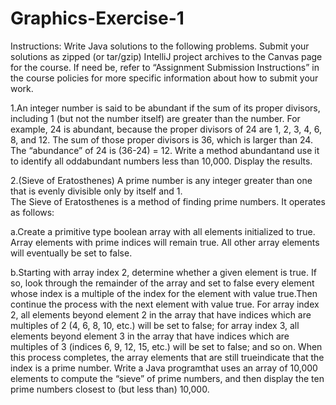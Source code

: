 # Graphics-Exercise-1
Instructions:  Write Java solutions to the following problems.
Submit your solutions as zipped (or tar/gzip) IntelliJ project archives to the Canvas page for the course.
If need be, refer to “Assignment Submission Instructions” in the course policies for more specific information 
about how to submit your work.

1.An integer number is said to be abundant if the sum of its proper divisors, including 1 (but not the number itself) 
are greater than the number.  For example, 24 is abundant, because the proper divisors of 24 are 1, 2, 3, 4, 6, 8, and 12. 
The sum of those proper divisors is 36, which is larger than 24.  The “abundance” of 24 is (36-24) = 12.  Write a method 
abundantand use it to identify all oddabundant numbers less than 10,000. Display the results.

2.(Sieve of Eratosthenes)  A prime number is any integer greater than one that is evenly divisible only by itself and 1.  
The Sieve of Eratosthenes is a method of finding prime numbers.  It operates as follows:

a.Create a primitive type boolean array with all elements initialized to true.  Array elements with prime indices will remain
true.  All other array elements will eventually be set to false.

b.Starting with array index 2, determine whether a given element is true.  If so, look through the remainder of the array 
and set to false every element whose index is a multiple of the index for the element with value true.Then continue the 
process with the next element with value true.  For array index 2, all elements beyond element 2 in the array that have 
indices which are multiples of 2 (4, 6, 8, 10, etc.) will be set to false;  for array index 3, all elements beyond element 
3 in the array that have indices which are multiples of 3 (indices 6, 9, 12, 15, etc.) will be set to false;  and so on. 
When this process completes, the array elements that are still trueindicate that the index is a prime number. 
Write a Java programthat uses an array of 10,000 elements to compute the “sieve” of prime numbers, and then display the 
ten prime numbers closest to (but less than) 10,000.
